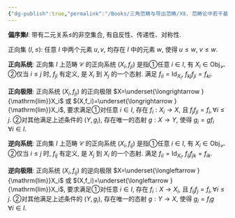 ```yaml
---
{"dg-publish":true,"permalink":"/Books/三角范畴与导出范畴/ⅩⅡ. 范畴论中若干基本概念和结论/12.14 正向极限与逆向极限/","dgPassFrontmatter":true,"created":"2024-07-06T09:51:14.730+08:00","updated":"2024-07-22T18:00:16.177+08:00"}
---
```


**偏序集$I$**: 带有二元关系$\leqslant$的非空集合, 有自反性、传递性、对称性. 

正向集 $(I,\leqslant)$: 任意 $I$ 中两个元素  $u,v$, 均存在 $I$ 中的元素 $w$, 使得 $u\leqslant w,\ v\leqslant w$.

**正向系统**: 正向集 $I$ 上范畴 $\mathcal{C}$ 的正向系统 $(X_i,f_{ji})$ 是指①任意 $i \in I$, 有 $X_i \in \mathrm{Obj}_\mathcal{C}$. ②仅当 $i\leqslant j$ 时, $f_{ji}$ 有定义, 是 $X_i$ 到 $X_j$ 的一个态射. 满足 $f_{ii}=\mathrm{Id}_{X_i}$, $f_{kj}f_{ji}=f_{ki}$.

**正向极限**: 正向系统 $(X_i,f_{ji})$ 的正向极限 $X=\underset{\longrightarrow }{\mathrm{lim}}X_i$ 或 $(X,f_i)=\underset{\longrightarrow }{\mathrm{lim}}X_i$, 要求满足①对任意 $i \in I$, 存在 $f_i:X_i\rightarrow X$, 且 $f_jf_{ji}=f_i, \forall i\leqslant j$. ②对其他满足上述条件的 $(Y,g_i)$, 存在唯一的态射 $g:X\rightarrow Y$, 使得 $g_i=gf_i\quad \forall i \in I$.

**逆向系统**: 正向集 $I$ 上范畴 $\mathcal{C}$ 的正向系统 $(X_i,f_{ij})$ 是指①任意 $i \in I$, 有 $X_i \in \mathrm{Obj}_\mathcal{C}$. ②仅当 $i\leqslant j$ 时, $f_{ij}$ 有定义, 是 $X_j$ 到 $X_i$ 的一个态射. 满足 $f_{ii}=\mathrm{Id}_{X_i}$, $f_{ij}f_{jk}=f_{ik}$.

**逆向极限**: 正向系统 $(X_i,f_{ij})$ 的逆向极限 $X=\underset{\longleftarrow }{\mathrm{lim}}X_i$ 或 $(X,f_i)=\underset{\longleftarrow }{\mathrm{lim}}X_i$, 要求满足①对任意 $i \in I$, 存在 $f_i:X\rightarrow X_i$, 且 $f_{ij}f_{j}=f_i, \forall i\leqslant j$. ②对其他满足上述条件的 $(Y,g_i)$, 存在唯一的态射 $g:Y\rightarrow X$, 使得 $g_i=f_ig\quad \forall i \in I$.